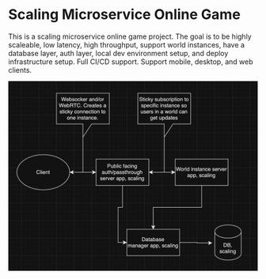 # Scaling Microservice Online Game
This is a scaling microservice online game project. The goal is to be highly scaleable, low latency, high throughput, support world instances, have a database layer, auth layer, local dev environment setup, and deploy infrastructure setup. Full CI/CD support. Support mobile, desktop, and web clients.

![Current Plan Diagram](./Documents/Current-Plan-Diagram.png "Title")